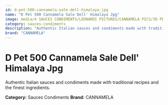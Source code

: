 ```yaml
---
id: d-pet-500-cannamela-sale-dell-himalaya-jpg
name: "D Pet 500 Cannamela Sale Dell' Himalaya Jpg"
image: media/4 SAUCES CONDIMENTS/LEONARDI PICTURES/CANNAMELA PICS/3D PET 500 CANNAMELA SALE DELL' HIMALAYA_jpg.jpg
category: sauces-condiments
description: "Authentic Italian sauces and condiments made with traditional recipes and the finest ingredients."
brand: "CANNAMELA"
---
```


# D Pet 500 Cannamela Sale Dell' Himalaya Jpg

Authentic Italian sauces and condiments made with traditional recipes and the finest ingredients.

**Category:** Sauces Condiments
**Brand:** CANNAMELA
